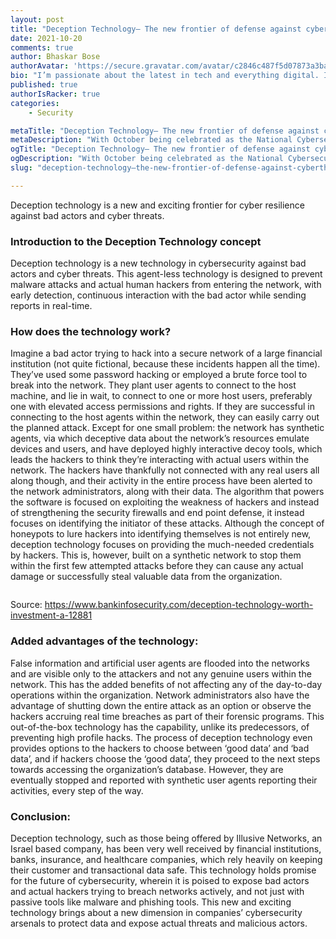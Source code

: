 ```yaml
---
layout: post
title: "Deception Technology– The new frontier of defense against cyberthreats"
date: 2021-10-20
comments: true
author: Bhaskar Bose
authorAvatar: 'https://secure.gravatar.com/avatar/c2846c487f5d07873a3ba9977ddb5f5b'
bio: "I’m passionate about the latest in tech and everything digital. I love music, reading, cooking, living in interesting times (aren’t we all?), and learning new skills."
published: true
authorIsRacker: true
categories:
    - Security

metaTitle: "Deception Technology– The new frontier of defense against cyberthreats"
metaDescription: "With October being celebrated as the National Cybersecurity month, there is a lot being discussed and written about security. I read a great deal on security and learnt about the Deception Technology-the new frontier of defense against cyberthreats."
ogTitle: "Deception Technology– The new frontier of defense against cyberthreats"
ogDescription: "With October being celebrated as the National Cybersecurity month, there is a lot being discussed and written about security. I read a great deal on security and learnt about the Deception Technology-the new frontier of defense against cyberthreats.  "
slug: "deception-technology–the-new-frontier-of-defense-against-cyberthreats"

---
```


Deception technology is a new and exciting frontier for cyber resilience against bad actors and cyber threats.

<!--more-->

### Introduction to the Deception Technology concept
Deception technology is a new technology in cybersecurity against bad actors and cyber threats. This agent-less technology is designed to prevent malware attacks and actual human hackers from entering the network, with early detection, continuous interaction with the bad actor while sending reports in real-time.

### How does the technology work?
Imagine a bad actor trying to hack into a secure network of a large financial institution (not quite fictional, because these incidents happen all the time). They’ve used some password hacking or employed a brute force tool to break into the network. They plant user agents to connect to the host machine, and lie in wait, to connect to one or more host users, preferably one with elevated access permissions and rights. If they are successful in connecting to the host agents within the network, they can easily carry out the planned attack. 
Except for one small problem: the network has synthetic agents, via which deceptive data about the network’s resources emulate devices and users, and have deployed highly interactive decoy tools, which leads the hackers to think they’re interacting with actual users within the network. The hackers have thankfully not connected with any real users all along though, and their activity in the entire process have been alerted to the network administrators, along with their data. 
The algorithm that powers the software is focused on exploiting the weakness of hackers and instead of strengthening the security firewalls and end point defense, it instead focuses on identifying the initiator of these attacks. Although the concept of honeypots to lure hackers into identifying themselves is not entirely new, deception technology focuses on providing the much-needed credentials by hackers. This is, however, built on a synthetic network to stop them within the first few attempted attacks before they can cause any actual damage or successfully steal valuable data from the organization.

<img src=Picture1.png title="" alt="">

Source: https://www.bankinfosecurity.com/deception-technology-worth-investment-a-12881



### Added advantages of the technology:
False information and artificial user agents are flooded into the networks and are visible only to the attackers and not any genuine users within the network. This has the added benefits of not affecting any of the day-to-day operations within the organization. 
Network administrators also have the advantage of shutting down the entire attack as an option or observe the hackers accruing real time breaches as part of their forensic programs. 
This out-of-the-box technology has the capability, unlike its predecessors, of preventing high profile hacks. The process of deception technology even provides options to the hackers to choose between ‘good data’ and ‘bad data’, and if hackers choose the ‘good data’, they proceed to the next steps towards accessing the organization’s database. However, they are eventually stopped and reported with synthetic user agents reporting their activities, every step of the way.
### Conclusion:
Deception technology, such as those being offered by Illusive Networks, an Israel based company, has been very well received by financial institutions, banks, insurance, and healthcare companies, which rely heavily on keeping their customer and transactional data safe. This technology holds promise for the future of cybersecurity, wherein it is poised to expose bad actors and actual hackers trying to breach networks actively, and not just with passive tools like malware and phishing tools. This new and exciting technology brings about a new dimension in companies’ cybersecurity arsenals to protect data and expose actual threats and malicious actors.
